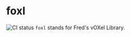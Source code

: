 # foxl
![CI status](https://github.com/frederickampsup/foxl/actions/workflows/ci.yml/badge.svg)
`foxl` stands for Fred's vOXel Library.
